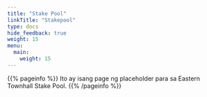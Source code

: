 ```yaml
---
title: "Stake Pool"
linkTitle: "Stakepool"
type: docs
hide_feedback: true
weight: 15
menu:
  main:
    weight: 15
---
```


{{% pageinfo %}}
Ito ay isang page ng placeholder para sa Eastern Townhall Stake Pool.
{{% /pageinfo %}}
